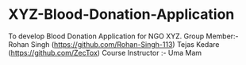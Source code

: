 # XYZ-Blood-Donation-Application
To develop Blood Donation Application for NGO XYZ. Group Member:- Rohan Singh (https://github.com/Rohan-Singh-113) Tejas Kedare (https://github.com/ZecTox) Course Instructor :- Uma Mam
